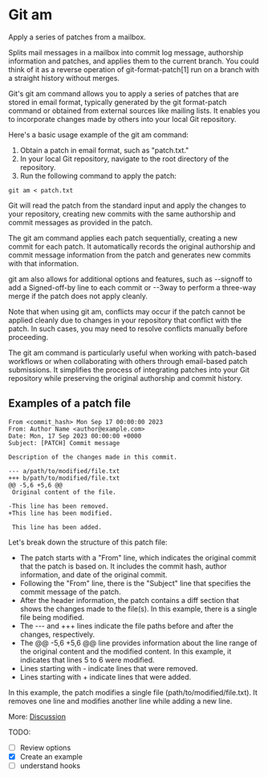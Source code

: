# Git am

Apply a series of patches from a mailbox.

Splits mail messages in a mailbox into commit log message, authorship information and patches, and applies them to the current branch. You could think of it as a reverse operation of git-format-patch[1] run on a branch with a straight history without merges.

Git's git am command allows you to apply a series of patches that are stored in email format, typically generated by the git format-patch command or obtained from external sources like mailing lists. It enables you to incorporate changes made by others into your local Git repository.

Here's a basic usage example of the git am command:

1. Obtain a patch in email format, such as "patch.txt."
2. In your local Git repository, navigate to the root directory of the repository.
3. Run the following command to apply the patch:

```
git am < patch.txt

```

Git will read the patch from the standard input and apply the changes to your repository, creating new commits with the same authorship and commit messages as provided in the patch.

The git am command applies each patch sequentially, creating a new commit for each patch. It automatically records the original authorship and commit message information from the patch and generates new commits with that information.

git am also allows for additional options and features, such as --signoff to add a Signed-off-by line to each commit or --3way to perform a three-way merge if the patch does not apply cleanly.

Note that when using git am, conflicts may occur if the patch cannot be applied cleanly due to changes in your repository that conflict with the patch. In such cases, you may need to resolve conflicts manually before proceeding.

The git am command is particularly useful when working with patch-based workflows or when collaborating with others through email-based patch submissions. It simplifies the process of integrating patches into your Git repository while preserving the original authorship and commit history.

## Examples of a patch file

```
From <commit_hash> Mon Sep 17 00:00:00 2023
From: Author Name <author@example.com>
Date: Mon, 17 Sep 2023 00:00:00 +0000
Subject: [PATCH] Commit message

Description of the changes made in this commit.

--- a/path/to/modified/file.txt
+++ b/path/to/modified/file.txt
@@ -5,6 +5,6 @@
 Original content of the file.

-This line has been removed.
+This line has been modified.

 This line has been added.

```

Let's break down the structure of this patch file:

- The patch starts with a "From" line, which indicates the original commit that the patch is based on. It includes the commit hash, author information, and date of the original commit.
- Following the "From" line, there is the "Subject" line that specifies the commit message of the patch.
- After the header information, the patch contains a diff section that shows the changes made to the file(s). In this example, there is a single file being modified.
- The --- and +++ lines indicate the file paths before and after the changes, respectively.
- The @@ -5,6 +5,6 @@ line provides information about the line range of the original content and the modified content. In this example, it indicates that lines 5 to 6 were modified.
- Lines starting with - indicate lines that were removed.
- Lines starting with + indicate lines that were added.

In this example, the patch modifies a single file (path/to/modified/file.txt). It removes one line and modifies another line while adding a new line.

More: [Discussion](https://git-scm.com/docs/git-am#_discussion)

TODO:

- [ ] Review options
- [x] Create an example
- [ ] understand hooks
